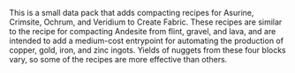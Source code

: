 This is a small data pack that adds compacting recipes for Asurine, Crimsite, Ochrum, and Veridium to Create Fabric. These recipes are similar to the recipe for compacting Andesite from flint, gravel, and lava, and are intended to add a medium-cost entrypoint for automating the production of copper, gold, iron, and zinc ingots. Yields of nuggets from these four blocks vary, so some of the recipes are more effective than others.